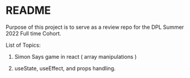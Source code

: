 # README

Purpose of this project is to serve as a review repo for the DPL Summer 2022 Full time Cohort.

List of Topics:

1. Simon Says game in react ( array manipulations )

2. useState, useEffect, and props handling.